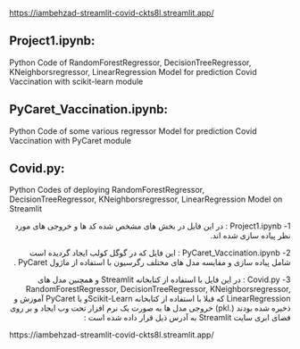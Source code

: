 https://iambehzad-streamlit-covid-ckts8l.streamlit.app/

## Project1.ipynb:  
Python Code of RandomForestRegressor, DecisionTreeRegressor, KNeighborsregressor, LinearRegression Model for prediction Covid Vaccination with scikit-learn module

## PyCaret_Vaccination.ipynb:  
Python Code of some various regressor Model for prediction Covid Vaccination with PyCaret module

## Covid.py:  
Python Codes of deploying RandomForestRegressor, DecisionTreeRegressor, KNeighborsregressor, LinearRegression Model on Streamlit 


<p dir='rtl' align='right'>
1-	Project1.ipynb : در این فایل در بخش های مشخص شده کد ها و خروجی های مورد نظر پیاده سازی شده اند.
</p>
<p dir='rtl' align='right'>
2-	PyCaret_Vaccination.ipynb : این فایل که در گوگل کولب ایجاد گردیده است شامل پیاده سازی و مقایسه مدل های مختلف رگرسیون با استفاده از ماژول PyCaret .
</p>
<p dir='rtl' align='right'>
3-	Covid.py : در این فایل با استفاده از کتابخانه Streamlit  و همچنین مدل های RandomForestRegressor, DecisionTreeRegressor, KNeighborsregressor, LinearRegression  که قبلا با استفاده از کتابخانه Scikit-Learnو یا PyCaret آموزش و ذخیره شده بودند (.pkl) خروجی مدل ها به صورت یک نرم افزار تحت وب ایجاد و بر روی فضای ابری سایت Streamlit به آدرس ذیل قرار داده شده است :
</p>
https://iambehzad-streamlit-covid-ckts8l.streamlit.app/

